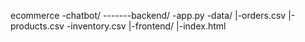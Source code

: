 ecommerce -chatbot/
-------backend/
      -app.py
      -data/
      |-orders.csv
      |-products.csv
      -inventory.csv
|-frontend/
      |-index.html
